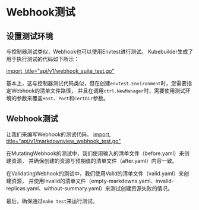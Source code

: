 # Webhook测试

## 设置测试环境

与控制器测试类似，Webhook也可以使用Envtest进行测试。
Kubebuilder生成了用于执行测试的代码如下所示：

[import, title="api/v1/webhook_suite_test.go"](../../codes/40_reconcile/api/v1/webhook_suite_test.go)

基本上，这与控制器测试代码类似，但在创建`envtest.Environment`时，您需要指定Webhook的清单文件路径，
并且在调用`ctrl.NewManager`时，需要使用测试环境的参数来覆盖`Host`、`Port`和`CertDir`参数。

## Webhook测试

让我们来编写Webhook的测试代码。
[import, title="api/v1/markdownview_webhook_test.go"](../../codes/40_reconcile/api/v1/markdownview_webhook_test.go)

在MutatingWebhook的测试中，我们使用输入的清单文件（before.yaml）来创建资源，
并确保创建的资源与预期值的清单文件（after.yaml）内容一致。

在ValidatingWebhook的测试中，我们使用Valid的清单文件（valid.yaml）来创建资源，
并使用Invalid的清单文件（empty-markdowns.yaml、invalid-replicas.yaml、without-summary.yaml）来测试创建资源失败的情况。

最后，确保通过`make test`来运行测试。
